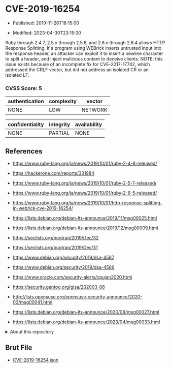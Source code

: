 # CVE-2019-16254

- Published: 2019-11-26T18:15:00

- Modified: 2023-04-30T23:15:00

Ruby through 2.4.7, 2.5.x through 2.5.6, and 2.6.x through 2.6.4 allows HTTP Response Splitting. If a program using WEBrick inserts untrusted input into the response header, an attacker can exploit it to insert a newline character to split a header, and inject malicious content to deceive clients. NOTE: this issue exists because of an incomplete fix for CVE-2017-17742, which addressed the CRLF vector, but did not address an isolated CR or an isolated LF.

### CVSS Score: **5**

| authentication | complexity | vector |
| --- | --- | --- |
| NONE | LOW | NETWORK |

| confidentiality | integrity | availability |
| --- | --- | --- |
| NONE | PARTIAL | NONE |

## References

* https://www.ruby-lang.org/ja/news/2019/10/01/ruby-2-4-8-released/

* https://hackerone.com/reports/331984

* https://www.ruby-lang.org/ja/news/2019/10/01/ruby-2-5-7-released/

* https://www.ruby-lang.org/ja/news/2019/10/01/ruby-2-6-5-released/

* https://www.ruby-lang.org/ja/news/2019/10/01/http-response-splitting-in-webrick-cve-2019-16254/

* https://lists.debian.org/debian-lts-announce/2019/11/msg00025.html

* https://lists.debian.org/debian-lts-announce/2019/12/msg00009.html

* https://seclists.org/bugtraq/2019/Dec/32

* https://seclists.org/bugtraq/2019/Dec/31

* https://www.debian.org/security/2019/dsa-4587

* https://www.debian.org/security/2019/dsa-4586

* https://www.oracle.com/security-alerts/cpujan2020.html

* https://security.gentoo.org/glsa/202003-06

* http://lists.opensuse.org/opensuse-security-announce/2020-03/msg00041.html

* https://lists.debian.org/debian-lts-announce/2020/08/msg00027.html

* https://lists.debian.org/debian-lts-announce/2023/04/msg00033.html

<details>
<summary>About this repository</summary> 

  This repository is part of the project [Live Hack CVE](https://github.com/Live-Hack-CVE). Main website can be found [www.live-hack.org](https://www.live-hack.org) 
  
  Made by [Sn0wAlice](https://github.com/Sn0wAlice) for the people that care about security and need to have a feed of the latest CVEs. Hope you enjoy it, don't forget to star the repo and follow me on [Twitter](https://twitter.com/Sn0wAlice) and [Github](https://github.com/Sn0wAlice). And that is my [personnal website](https://www.alice-snow.me/)

  - [Home Page](https://github.com/Live-Hack-CVE)
  - [Framework](https://github.com/Live-Hack-CVE/cve-framework)
  - [CVE database](https://github.com/Live-Hack-CVE/full_database)
  - [Changelog](https://github.com/Live-Hack-CVE/Changelog)
</details>

## Brut File

* [CVE-2019-16254.json](https://raw.githubusercontent.com/Live-Hack-CVE/full_database/main/cves/2019/CVE-2019-16254.json)

